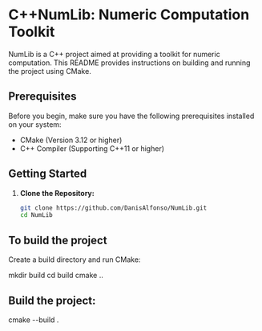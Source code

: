 # C++NumLib: Numeric Computation Toolkit

NumLib is a C++ project aimed at providing a toolkit for numeric computation. This README provides instructions on building and running the project using CMake.

## Prerequisites

Before you begin, make sure you have the following prerequisites installed on your system:

- CMake (Version 3.12 or higher)
- C++ Compiler (Supporting C++11 or higher)

## Getting Started

1. **Clone the Repository:**

   ```bash
   git clone https://github.com/DanisAlfonso/NumLib.git
   cd NumLib

## To build the project

Create a build directory and run CMake:

mkdir build
cd build
cmake ..

## Build the project:

cmake --build .

